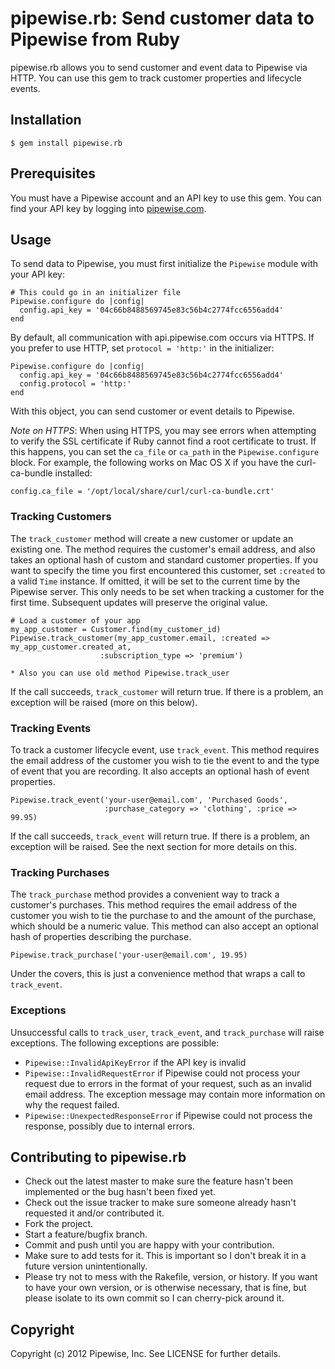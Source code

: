 # pipewise.rb: Send customer data to Pipewise from Ruby

pipewise.rb allows you to send customer and event data to Pipewise via HTTP. You can use this gem to track customer properties and lifecycle events.

## Installation

    $ gem install pipewise.rb

## Prerequisites

You must have a Pipewise account and an API key to use this gem. You can find your API key by logging into [pipewise.com](http://pipewise.com).


## Usage

To send data to Pipewise, you must first initialize the `Pipewise` module with your API key:

    # This could go in an initializer file
    Pipewise.configure do |config|
      config.api_key = '04c66b8488569745e83c56b4c2774fcc6556add4'
    end

By default, all communication with api.pipewise.com occurs via HTTPS. If you prefer to use HTTP, set `protocol = 'http:'` in the initializer:

    Pipewise.configure do |config|
      config.api_key = '04c66b8488569745e83c56b4c2774fcc6556add4'
      config.protocol = 'http:'
    end

With this object, you can send customer or event details to Pipewise.

_Note on HTTPS_: When using HTTPS, you may see errors when attempting to verify the SSL certificate if Ruby cannot find a root certificate to trust. If this happens, you can set the `ca_file` or `ca_path` in the `Pipewise.configure` block. For example, the following works on Mac OS X if you have the curl-ca-bundle installed:

    config.ca_file = '/opt/local/share/curl/curl-ca-bundle.crt'

### Tracking Customers

The `track_customer` method will create a new customer or update an existing one. The method requires the customer's email address, and also takes an optional hash of custom and standard customer properties. If you want to specify the time you first encountered this customer, set `:created` to a valid `Time` instance. If omitted, it will be set to the current time by the Pipewise server. This only needs to be set when tracking a customer for the first time. Subsequent updates will preserve the original value.


    # Load a customer of your app
    my_app_customer = Customer.find(my_customer_id)
    Pipewise.track_customer(my_app_customer.email, :created => my_app_customer.created_at,
                        :subscription_type => 'premium')

    * Also you can use old method Pipewise.track_user 

If the call succeeds, `track_customer` will return true. If there is a problem, an exception will be raised (more on this below).

### Tracking Events

To track a customer lifecycle event, use `track_event`. This method requires the email address of the customer you wish to tie the event to and the type of event that you are recording. It also accepts an optional hash of event properties.

    Pipewise.track_event('your-user@email.com', 'Purchased Goods', 
                         :purchase_category => 'clothing', :price => 99.95)

If the call succeeds, `track_event` will return true. If there is a problem, an exception will be raised. See the next section for more details on this.

### Tracking Purchases

The `track_purchase` method provides a convenient way to track a customer's purchases. This method requires the email address of the customer you wish to tie the purchase to and the amount of the purchase, which should be a numeric value. This method can also accept an optional hash of properties describing the purchase.

    Pipewise.track_purchase('your-user@email.com', 19.95)

Under the covers, this is just a convenience method that wraps a call to `track_event`.

### Exceptions

Unsuccessful calls to `track_user`, `track_event`, and `track_purchase` will raise exceptions. The following exceptions are possible:

 * `Pipewise::InvalidApiKeyError` if the API key is invalid
 * `Pipewise::InvalidRequestError` if Pipewise could not process your request due to errors in the format of your request, such as an invalid email address. The exception message may contain more information on why the request failed.
 * `Pipewise::UnexpectedResponseError` if Pipewise could not process the response, possibly due to internal errors.

## Contributing to pipewise.rb
 
 * Check out the latest master to make sure the feature hasn't been implemented or the bug hasn't been fixed yet.
 * Check out the issue tracker to make sure someone already hasn't requested it and/or contributed it.
 * Fork the project.
 * Start a feature/bugfix branch.
 * Commit and push until you are happy with your contribution.
 * Make sure to add tests for it. This is important so I don't break it in a future version unintentionally.
 * Please try not to mess with the Rakefile, version, or history. If you want to have your own version, or is otherwise necessary, that is fine, but please isolate to its own commit so I can cherry-pick around it.

## Copyright

Copyright (c) 2012 Pipewise, Inc. See LICENSE for further details.
